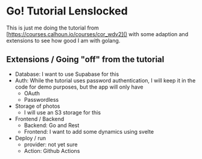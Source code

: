 # Go! Tutorial Lenslocked

This is just me doing the tutorial from [https://courses.calhoun.io/courses/cor_wdv2]() with some adaption and extensions to see how good
I am with golang.

## Extensions / Going "off" from the tutorial

- Database: I want to use Supabase for this
- Auth: While the tutorial uses password authentication, I will keep it in the code for demo purposes, but the app will only have
  * OAuth
  * Passwordless
- Storage of photos
  * I will use an S3 storage for this
- Frontend / Backend
  * Backend: Go and Rest
  * Frontend: I want to add some dynamics using svelte
- Deploy / run
  * provider: not yet sure
  * Action: Github Actions
